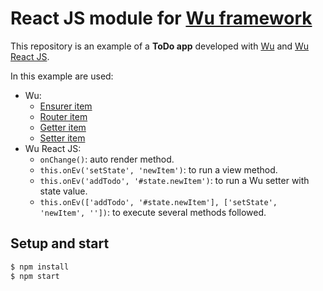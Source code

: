 # React JS module for [Wu framework](https://github.com/migueldelmazo/wu)

This repository is an example of a **ToDo app** developed with
[Wu](https://github.com/migueldelmazo/wu) and [Wu React JS](https://github.com/migueldelmazo/wu-reactjs).

In this example are used:

* Wu:
  * [Ensurer item](https://github.com/migueldelmazo/wu/blob/master/docs/documentation-ensurer.md)
  * [Router item](https://github.com/migueldelmazo/wu/blob/master/docs/documentation-router.md)
  * [Getter item](https://github.com/migueldelmazo/wu/blob/master/docs/documentation-getter.md)
  * [Setter item](https://github.com/migueldelmazo/wu/blob/master/docs/documentation-setter.md)
* Wu React JS:
  * `onChange()`: auto render method.
  * `this.onEv('setState', 'newItem')`: to run a view method.
  * `this.onEv('addTodo', '#state.newItem')`: to run a Wu setter with state value.
  * `this.onEv(['addTodo', '#state.newItem'], ['setState', 'newItem', ''])`: to execute several methods followed.

## Setup and start

```bash
$ npm install
$ npm start
```
